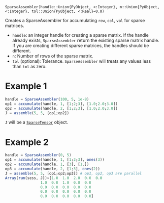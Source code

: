 ```
SparseAssembler(handle::Union{PyObject, <:Integer}, n::Union{PyObject, <:Integer}, tol::Union{PyObject, <:Real}=0.0)
```

Creates a SparseAssembler for accumulating `row`, `col`, `val` for sparse matrices. 

  * `handle`: an integer handle for creating a sparse matrix. If the handle already exists, `SparseAssembler` return the existing sparse matrix handle. If you are creating different sparse matrices, the handles should be different.
  * `n`: Number of rows of the sparse matrix.
  * `tol` (optional): Tolerance. `SparseAssembler` will treats any values less than `tol` as zero.

# Example 1

```julia
handle = SparseAssembler(100, 5, 1e-8)
op1 = accumulate(handle, 1, [1;2;3], [1.0;2.0;3.0])
op2 = accumulate(handle, 2, [1;2;3], [1.0;2.0;3.0])
J = assemble(5, 5, [op1;op2])
```

`J` will be a [`SparseTensor`](@ref) object. 

# Example 2

```julia
handle = SparseAssembler(0, 5)
op1 = accumulate(handle, 1, [1;2;3], ones(3))
op2 = accumulate(handle, 1, [3], [1.])
op3 = accumulate(handle, 2, [1;3], ones(2))
J = assemble(5, 5, [op1;op2;op3]) # op1, op2, op3 are parallel
Array(run(sess, J))≈[1.0  1.0  2.0  0.0  0.0
                1.0  0.0  1.0  0.0  0.0
                0.0  0.0  0.0  0.0  0.0
                0.0  0.0  0.0  0.0  0.0
                0.0  0.0  0.0  0.0  0.0]
```
